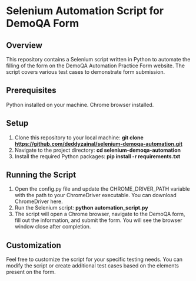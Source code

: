# Selenium Automation Script for DemoQA Form
## Overview
This repository contains a Selenium script written in Python to automate the filling of the form on the DemoQA Automation Practice Form website. The script covers various test cases to demonstrate form submission.

## Prerequisites
Python installed on your machine.
Chrome browser installed.
## Setup
1. Clone this repository to your local machine:
**git clone https://github.com/deddyzainal/selenium-demoqa-automation.git**
2. Navigate to the project directory:
**cd selenium-demoqa-automation**
4. Install the required Python packages:
**pip install -r requirements.txt**

## Running the Script
1. Open the config.py file and update the CHROME_DRIVER_PATH variable with the path to your ChromeDriver executable. You can download ChromeDriver here.
2. Run the Selenium script:
**python automation_script.py**
4. The script will open a Chrome browser, navigate to the DemoQA form, fill out the information, and submit the form. You will see the browser window close after completion.
## Customization
Feel free to customize the script for your specific testing needs. You can modify the script or create additional test cases based on the elements present on the form.
